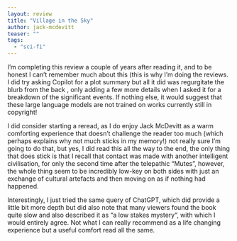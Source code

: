 ```yaml
---
layout: review
title: "Village in the Sky"
author: jack-mcdevitt
teaser: ""
tags:
  - "sci-fi"
---
```


I’m completing this review a couple of years after reading it, and to be honest
I can’t remember much about this (this is why I’m doing the reviews. I did try
asking Copilot for a plot summary but all it did was regurgitate the blurb from
the back , only adding a few more details when I asked it for a breakdown of
the significant events. If nothing else, it would suggest that these large
language models are not trained on works currently still in copyright!

I did consider starting a reread, as I do enjoy Jack McDevitt as a warm
comforting experience that doesn’t challenge the reader too much (which perhaps
explains why not much sticks in my memory!) not really sure I’m going to do
that, but yes, I did read this all the way to the end, the only thing that does
stick is that I recall that contact was made with another intelligent
civilisation, for only the second time after the telepathic “Mutes”, however,
the whole thing seem to be incredibly low-key on both sides with just an
exchange of cultural artefacts and then moving on as if nothing had happened.

Interestingly, I just tried the same query of ChatGPT, which did provide a
little bit more depth but did also note that many viewers found the book quite
slow and also described it as “a low stakes mystery“, with which I would
entirely agree. Not what I can really recommend as a life changing experience
but a useful comfort read all the same.
